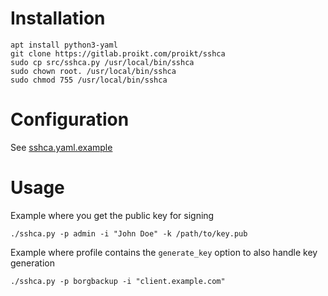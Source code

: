 # Installation

    apt install python3-yaml
    git clone https://gitlab.proikt.com/proikt/sshca
    sudo cp src/sshca.py /usr/local/bin/sshca
    sudo chown root. /usr/local/bin/sshca
    sudo chmod 755 /usr/local/bin/sshca

# Configuration
See [sshca.yaml.example](src/sshca.yaml.example)

# Usage
Example where you get the public key for signing

    ./sshca.py -p admin -i "John Doe" -k /path/to/key.pub

Example where profile contains the `generate_key` option to also handle key generation

    ./sshca.py -p borgbackup -i "client.example.com"
